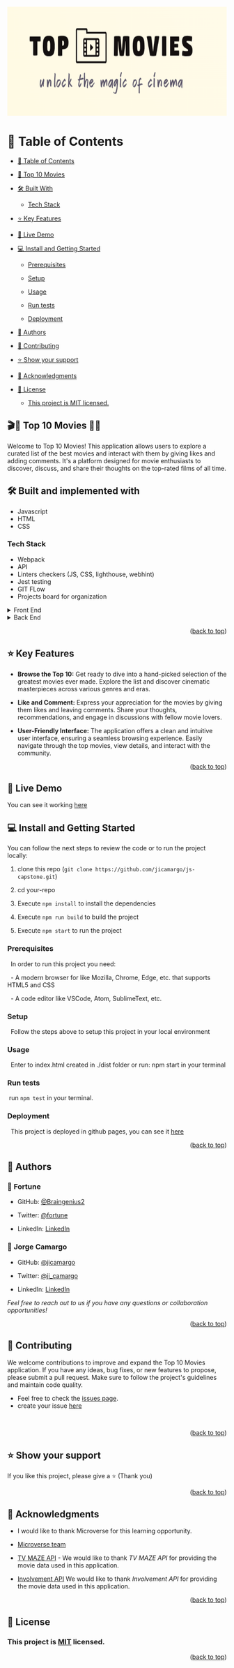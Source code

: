 <a name="readme-top"></a>

<div align="center">

  <img src="./src/images/top-movies-logo.png" alt="Top 10 Movies" width="auto" height="250">

</div>

<!-- TABLE OF CONTENTS -->

# 📗 Table of Contents


- [📗 Table of Contents](#-table-of-contents)

- [🎥 Top 10 Movies ](#description)

- [🛠 Built With ](#built-with)

  - [Tech Stack](#tech-stack)

- [⭐️ Key Features ](#️key-features)

- [🚀 Live Demo](#live-demo)

- [💻 Install and Getting Started ](#-getting-started-)

  - [Prerequisites](#prerequisites)

  - [Setup](#setup)

  - [Usage](#usage)

  - [Run tests](#run-tests)

  - [Deployment](#deployment)

- [👥 Authors ](#-authors-)

- [🤝 Contributing ](#-contributing-)

- [⭐️ Show your support ](#️-show-your-support-)

- [🙏 Acknowledgments ](#-acknowledgments-)

- [📝 License ](#-license-)

  - [This project is MIT licensed.](#this-project-is-mit-licensed)

<!-- PROJECT DESCRIPTION -->

  

## 🎬🌟 Top 10 Movies 🌟🎥<a name="description"></a>

  

Welcome to Top 10 Movies! This application allows users to explore a curated list of the best movies and interact with them by giving likes and adding comments. It's a platform designed for movie enthusiasts to discover, discuss, and share their thoughts on the top-rated films of all time.

  

## 🛠 Built and implemented with <a name="built-with"></a>

- Javascript
- HTML
- CSS

### Tech Stack <a name="tech-stack"></a>

- Webpack
- API
- Linters checkers (JS, CSS, lighthouse, webhint)
- Jest testing
- GIT FLow
- Projects board for organization
  
<details>
  <summary>Front End</summary>
  <ul>
    <li>HTML</li>
    <li>JAVASCRIPT</li>
    <li>CSS</li>
  </ul>
</details>

<details>
  <summary>Back End</summary>
  <ul>
    <li>TV MAZE API to extract the Movies info</li>
    <li>Involvement API to save comments and likes</li>
  </ul>
</details>

<p align="right">(<a href="#readme-top">back to top</a>)</p>

## ⭐️ Key Features <a name="key-features"></a>

- **Browse the Top 10:** Get ready to dive into a hand-picked selection of the greatest movies ever made. Explore the list and discover cinematic masterpieces across various genres and eras.
  
- **Like and Comment:** Express your appreciation for the movies by giving them likes and leaving comments. Share your thoughts, recommendations, and engage in discussions with fellow movie lovers.

- **User-Friendly Interface:** The application offers a clean and intuitive user interface, ensuring a seamless browsing experience. Easily navigate through the top movies, view details, and interact with the community.

<p align="right">(<a href="#readme-top">back to top</a>)</p>

## 🚀 Live Demo <a name="live-demo"></a>

  You can see it working [here](https://jicamargo.github.io/js-capstone/)

<!-- GETTING STARTED -->
## 💻 Install and Getting Started <a name="getting-started"></a>

You can follow the next steps to review the code or to run the project locally:

1. clone this repo (`git clone https://github.com/jicamargo/js-capstone.git`)

2. cd your-repo

3. Execute `npm install` to install the dependencies

4. Execute `npm run build` to build the project

5. Execute `npm start` to run the project

### Prerequisites

  In order to run this project you need:

  - A modern browser for like Mozilla, Chrome, Edge, etc. that supports HTML5 and CSS

  - A code editor like VSCode, Atom, SublimeText, etc.

### Setup

  Follow the steps above to setup this project in your local environment

### Usage

  Enter to index.html created in ./dist folder or run: npm start in your terminal
  
### Run tests

  run `npm test` in your terminal.

### Deployment

  This project is deployed in github pages, you can see it [here](https://jicamargo.github.io/js-capstone/)


<p align="right">(<a href="#readme-top">back to top</a>)</p>
 
<!-- AUTHORS -->

## 👥 Authors <a name="authors"></a>


### 👤 **Fortune**

  - GitHub: [@Braingenius2](https://github.com/Braingenius2)

  - Twitter: [@fortune](https://twitter.com/fortune)

  - LinkedIn: [LinkedIn](https://linkedin.com/in/fortune)



### 👤 **Jorge Camargo**  

  - GitHub: [@jicamargo](https://github.com/jicamargo)

  - Twitter: [@ji_camargo](https://twitter.com/ji_camargo)

  - LinkedIn: [LinkedIn](https://linkedin.com/in/jorgecamargog)

  _Feel free to reach out to us if you have any questions or collaboration opportunities!_


<p align="right">(<a href="#readme-top">back to top</a>)</p>

<!-- CONTRIBUTING -->

## 🤝 Contributing <a name="contributing"></a>

 
We welcome contributions to improve and expand the Top 10 Movies application. If you have any ideas, bug fixes, or new features to propose, please submit a pull request. Make sure to follow the project's guidelines and maintain code quality.


  - Feel free to check the [issues page](../../issues/).
  - create your issue [here](../../issues/new)

  <p align="right">(<a href="#readme-top">back to top</a>)</p>


<!-- SUPPORT -->

## ⭐️ Show your support <a name="support"></a>

 
If you like this project, please give a ⭐️ (Thank you)

<p align="right">(<a href="#readme-top">back to top</a>)</p>

<!-- ACKNOWLEDGEMENTS -->

  

## 🙏 Acknowledgments <a name="acknowledgements"></a>

  

- I would like to thank Microverse for this learning opportunity.

- [Microverse team](https://microverse.org/)

- [TV MAZE API](https://www.tvmaze.com/api) - We would like to thank *TV MAZE API* for providing the movie data used in this application.

- [Involvement API](https://microverse.notion.site/Involvement-API-869e60b5ad104603aa6db59e08150270) We would like to thank *Involvement API* for providing the movie data used in this application.

<p align="right">(<a href="#readme-top">back to top</a>)</p>

  

## 📝 License <a name="license"></a>


### This project is [MIT](./LICENSE) licensed.
  

<p align="right">(<a href="#readme-top">back to top</a>)</p>